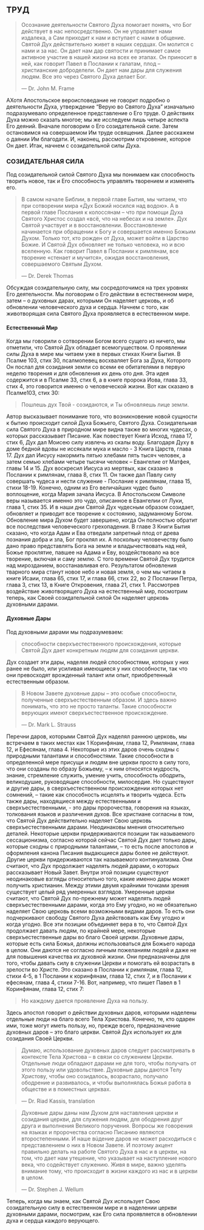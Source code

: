 ## ТРУД

> Осознание деятельности Святого Духа помогает понять, что Бог действует в нас непосредственно. Он не управляет нами
издалека, а Сам приходит к нам и вступает с нами в общение. Святой Дух действительно живет в наших сердцах. Он молится с нами и за нас. Он дает нам дар святости и принимает самое активное участие в нашей жизни на всех ее этапах. Он приносит в ней, как говорит Павел в Послании к галатам, плод – христианские доброделели. Он дает нам дары для служения людям. Все это через Святого Духа делает Бог.
> 
> —	Dr. John M. Frame

AХотя Апостольское вероисповедание не говорит подробно о деятельности Духа, утверждение “Верую во Святого Духа” изначально подразумевало определенное представление о Его труде.
О действиях Духа можно сказать многое; мы же исследуем лишь четыре аспекта Его деяний. Вначале поговорим о Его созидательной силе. Затем остановимся на совершаемом Им труде освящения. Далее расскажем о даянии Им благодати. И, наконец, рассмотрим откровение, которое Он дает. Итак, начнем с созидательной силы Духа.


### СОЗИДАТЕЛЬНАЯ СИЛА

Под созидательной силой Святого Духа мы понимаем как способность творить новое, так и Его способность управлять творением и изменять его.

> В самом начале Библии, в первой главе Бытия, мы читаем, что при сотворении мира «Дух Божий носился над водою». А в первой главе Послания к колоссянам – что при помощи Духа Святого Христос создал «всё, что на небесах и на земле». Дух Святой участвует и в восстановлении. Восстановление начинается при обращении к Богу и совершается именно Божьим Духом. Только тот, кто рожден от Духа, может войти в Царство Божие. И Святой Дух обновляет не только человека, но и всю вселенную. Как говорит Павел в Послании к римлянам, все творение «стенает и мучится», ожидая восстановления, совершаемого Святым Духом.
> 
> —	Dr. Derek Thomas

Обсуждая созидательную силу, мы сосредоточимся на трех уровнях Его деятельности. Мы поговорим о Его действии в естественном мире, затем – о духовных дарах, которыми Он наделяет церковь, и об обновлении человеческого духа и сердца. Начнем с того, как животворящая сила Святого Духа проявляется в естественном мире.

#### Естественный Мир

Когда мы говорили о сотворении Богом всего сущего из ничего, мы отметили, что Святой Дух обладает всемогуществом. О проявлении силы Духа в мире мы читаем уже в первых стихах Книги Бытия. В Псалме 103, стих 30, псалмопевец восхваляет Бога за Духа, Которого Он послал для созидания земли со всеми ее обитателями в первую неделю творения и для обновления их день ото дня. Эта идея содержится и в Псалме 33, стих 6, а в книге пророка Иова, глава 33, стих 4, это говорится именно о человеческой жизни.
Вот как сказано в Псалме103, стих 30:

> Пошлешь дух Твой - созидаются, и Ты обновляешь лице земли.

Автор высказывает понимание того, что возникновение новой сущности к бытию происходит силой Духа Божьего, Святого Духа.
Созидательная сила Святого Духа в природном мире видна также во многих чудесах, о которых рассказывает Писание. Как повествует Книга Исход, глава 17, стих 6, Дух дал Моисею силу извлечь из скалы воду. Благодаря Духу в доме бедной вдовы не иссякали мука и масло - 3 Книга Царств, глава 17.
Дух дал Иисусу накормить пятью хлебами пять тысяч человек, а затем семью хлебами четыре тысячи человек – Евангелие от Матфея, главы 14 и 15. 
Дух воскресил Иисуса из мертвых, как сказано в Послании к римлянам, глава 8, стих 11. Он также дал Павлу силу совершать чудеса и нести служение - Послание к римлянам, глава 15, стихи 18-19.
Конечно, одним из Его величайших чудес было воплощение, когда Мария зачала Иисуса. В Апостольском Символе веры называется именно это чудо, описанное в Евангелии от Луки, глава 1, стих 35.
И в наши дни Святой Дух чудесным образом созидает, обновляет и приводит все творение к состоянию, задуманному Богом.
Обновление мира Духом будет завершено, когда Он полностью обратит все последствия человеческого грехопадения. В главе 3 Книги Бытия сказано, что когда Адам и Ева отведали запретный плод от древа познания добра и зла, Бог проклял их. А поскольку человечеству было дано право представлять Бога на земле и владычествовать над ней, Божье проклятие, павшее на Адама и Еву, воздействовало на все творение, включая и саму землю.
С того времени Святой Дух трудится над мирозданием, восстанавливая его. Результатом обновления тварного мира станут новое небо и новая земля, о чем мы читаем в книге Исаии, глава 65, стих 17, и глава 66, стих 22, во 2 Послании Петра, глава 3, стих 13, в Книге Откровения, глава 21, стих 1.
Рассмотрев воздействие животворящего Духа на естественный мир, посмотрим теперь, как Своей созидательной силой Он наделяет церковь духовными дарами.


#### Духовные Дары
	
Под духовными дарами мы подразумеваем:

>  способности сверхъестественного происхождения, которые Святой Дух дает конкретным людям для созидания церкви.
 
Дух создает эти дары, наделяя людей способностями, которых у них ранее не было, или усиливая имеющиеся у них способности, так что они превосходят врожденный талант или опыт, приобретенный естественным образом.

> В Новом Завете духовные дары – это особые способности, полученные сверхъестественным образом. И здесь важно понимать, что это не просто таланты. Такие способности верующих имеют сверхъестественное происхождение.
> 
> —	Dr. Mark L. Strauss

Перечни даров, которыми Святой Дух наделял раннюю церковь, мы встречаем в таких местах как 1 Коринфянам, глава 12, Римлянам, глава 12, и Ефесянам, глава 4. Некоторые из этих даров очень сходны с природными талантами и способностями. Такие способности в определенной мере присущи и людям вне церкви просто в силу того, что они созданы по образу Божьему, – к ним относятся мудрость, знание, стремление служить, умение учить, способность ободрить, великодушие, руководящие способности, милосердие. Но существуют и другие дары, в сверхъестественном происхождении которых нет сомнений, – такие как способность исцелять и творить чудеса. Есть также дары, находящиеся между естественными и сверхъестественными, - это дары пророчества, говорения на языках, толкования языков и различения духов.
Все христиане согласны в том, что Святой Дух действительно наделяет Свою церковь сверхъестественными дарами. Неодинаковы мнения относительно деталей. Некоторые церкви придерживаются позиции так называемого сессационизма, согласно которой сейчас Святой Дух дает только дары, которые сходны с природными талантами, – то есть после апостолов и оформления канона Писания выдающиеся дары более не действуют.
Другие церкви придерживаются так называемого континуализма. Они считают, что Дух продолжает наделять людей дарами, о которых рассказывает Новый Завет. Внутри этой позиции существуют неодинаковые взгляды относительно того, какие именно дары может получить христианин.
Между этими двумя крайними точками зрения существует целый ряд умеренных взглядов. Умеренные церкви считают, что Святой Дух по-прежнему может наделять людей сверхъестественными дарами, когда это Ему угодно, но не обязательно наделяет Свою церковь всеми возможными видами даров. То есть они подчеркивают свободу Святого Духа действовать как Ему угодно и когда угодно.
Все эти позиции объединяет вера в то, что Святой Дух продолжает давать людям, по крайней мере, некоторые сверхъестественные дары во благо Своей церкви.
Духовные дары, которые есть сила Божья, должны использоваться для Божьего народа в целом. Они даются не согласно личным пожеланиям людей и даже не для повышения качества их духовной жизни. Они предназначены для того, чтобы давать силу в служении Церкви и помогать ей возрастать в зрелости во Христе. Это сказано в Послании к римлянам, глава 12, стихи 4-5, в 1 Послании к коринфянам, глава 12, стих 7, и в Послании к ефесянам, глава 4, стихи 7-16. Вот, например, что пишет Павел в 1 Коринфянам, глава 12, стих 7:

> Но каждому дается проявление Духа на пользу.

Здесь апостол говорит о действии духовных даров, которыми наделены отдельные люди на благо всего Тела Христова. Конечно, те, кто одарен ими, тоже могут иметь пользу, но, прежде всего, предназначение духовных даров – это благо церкви. Святой Дух использует их для созидания Своей Церкви.

> Думаю, использование духовных даров следует рассматривать в контексте Тела Христова – в связи со служением Церкви. Отдельные люди обладают дарами не для того, чтобы получать от этого пользу или удовольствие. Духовные дары даются Телу Христову, чтобы оно созидалось, возрастало, получало ободрение и развивалось, и чтобы выполнялась Божья работа в обществе и в поместных церквах.
> 
> —	Dr. Riad Kassis, translation


> Духовные дары даны нам Духом для наставления церкви и созидания церкви, для служения людям, для ободрения друг друга и выполнения Великого поручения. Вопросы же говорения на языках и пророчества согласно Писанию являются второстепенными. И наше вúдение даров не может расходиться с представлением о них в Новом Завете. И поэтому акцент правильно делать на работе Святого Духа в нас и в церкви, на том, что дает нам утешение, что указывает на наступление нового века, что содействует служению. Живя в мире, важно уделять внимание тому, что происходит в жизни каждого из нас и в церкви в целом.
> 
> —	Dr. Stephen J. Wellum

Теперь, когда мы знаем, как Святой Дух использует Свою созидательную силу в естественном мире и в наделении церкви духовными дарами, посмотрим, как Его сила проявляется в обновлении духа и сердца каждого верующего.
